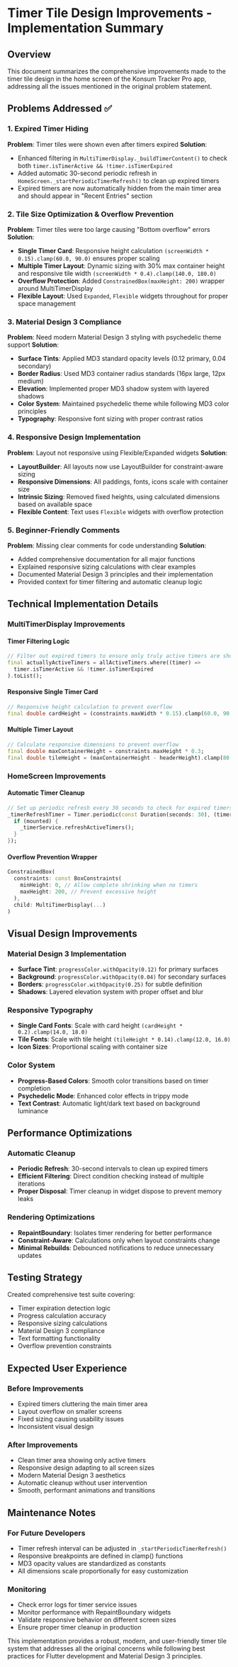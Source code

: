 # Timer Tile Design Improvements - Implementation Summary

## Overview
This document summarizes the comprehensive improvements made to the timer tile design in the home screen of the Konsum Tracker Pro app, addressing all the issues mentioned in the original problem statement.

## Problems Addressed ✅

### 1. Expired Timer Hiding
**Problem**: Timer tiles were shown even after timers expired
**Solution**: 
- Enhanced filtering in `MultiTimerDisplay._buildTimerContent()` to check both `timer.isTimerActive && !timer.isTimerExpired`
- Added automatic 30-second periodic refresh in `HomeScreen._startPeriodicTimerRefresh()` to clean up expired timers
- Expired timers are now automatically hidden from the main timer area and should appear in "Recent Entries" section

### 2. Tile Size Optimization & Overflow Prevention
**Problem**: Timer tiles were too large causing "Bottom overflow" errors
**Solution**:
- **Single Timer Card**: Responsive height calculation `(screenWidth * 0.15).clamp(60.0, 90.0)` ensures proper scaling
- **Multiple Timer Layout**: Dynamic sizing with 30% max container height and responsive tile width `(screenWidth * 0.4).clamp(140.0, 180.0)`
- **Overflow Protection**: Added `ConstrainedBox(maxHeight: 200)` wrapper around MultiTimerDisplay
- **Flexible Layout**: Used `Expanded`, `Flexible` widgets throughout for proper space management

### 3. Material Design 3 Compliance
**Problem**: Need modern Material Design 3 styling with psychedelic theme support
**Solution**:
- **Surface Tints**: Applied MD3 standard opacity levels (0.12 primary, 0.04 secondary)
- **Border Radius**: Used MD3 container radius standards (16px large, 12px medium)
- **Elevation**: Implemented proper MD3 shadow system with layered shadows
- **Color System**: Maintained psychedelic theme while following MD3 color principles
- **Typography**: Responsive font sizing with proper contrast ratios

### 4. Responsive Design Implementation
**Problem**: Layout not responsive using Flexible/Expanded widgets
**Solution**:
- **LayoutBuilder**: All layouts now use LayoutBuilder for constraint-aware sizing
- **Responsive Dimensions**: All paddings, fonts, icons scale with container size
- **Intrinsic Sizing**: Removed fixed heights, using calculated dimensions based on available space
- **Flexible Content**: Text uses `Flexible` widgets with overflow protection

### 5. Beginner-Friendly Comments
**Problem**: Missing clear comments for code understanding
**Solution**:
- Added comprehensive documentation for all major functions
- Explained responsive sizing calculations with clear examples
- Documented Material Design 3 principles and their implementation
- Provided context for timer filtering and automatic cleanup logic

## Technical Implementation Details

### MultiTimerDisplay Improvements

#### Timer Filtering Logic
```dart
// Filter out expired timers to ensure only truly active timers are shown
final actuallyActiveTimers = allActiveTimers.where((timer) => 
  timer.isTimerActive && !timer.isTimerExpired
).toList();
```

#### Responsive Single Timer Card
```dart
// Responsive height calculation to prevent overflow
final double cardHeight = (constraints.maxWidth * 0.15).clamp(60.0, 90.0);
```

#### Multiple Timer Layout
```dart
// Calculate responsive dimensions to prevent overflow
final double maxContainerHeight = constraints.maxHeight * 0.3;
final double tileHeight = (maxContainerHeight - headerHeight).clamp(80.0, 120.0);
```

### HomeScreen Improvements

#### Automatic Timer Cleanup
```dart
// Set up periodic refresh every 30 seconds to check for expired timers
_timerRefreshTimer = Timer.periodic(const Duration(seconds: 30), (timer) {
  if (mounted) {
    _timerService.refreshActiveTimers();
  }
});
```

#### Overflow Prevention Wrapper
```dart
ConstrainedBox(
  constraints: const BoxConstraints(
    minHeight: 0, // Allow complete shrinking when no timers
    maxHeight: 200, // Prevent excessive height
  ),
  child: MultiTimerDisplay(...)
)
```

## Visual Design Improvements

### Material Design 3 Implementation
- **Surface Tint**: `progressColor.withOpacity(0.12)` for primary surfaces
- **Background**: `progressColor.withOpacity(0.04)` for secondary surfaces  
- **Borders**: `progressColor.withOpacity(0.25)` for subtle definition
- **Shadows**: Layered elevation system with proper offset and blur

### Responsive Typography
- **Single Card Fonts**: Scale with card height `(cardHeight * 0.2).clamp(14.0, 18.0)`
- **Tile Fonts**: Scale with tile height `(tileHeight * 0.14).clamp(12.0, 16.0)`
- **Icon Sizes**: Proportional scaling with container size

### Color System
- **Progress-Based Colors**: Smooth color transitions based on timer completion
- **Psychedelic Mode**: Enhanced color effects in trippy mode
- **Text Contrast**: Automatic light/dark text based on background luminance

## Performance Optimizations

### Automatic Cleanup
- **Periodic Refresh**: 30-second intervals to clean up expired timers
- **Efficient Filtering**: Direct condition checking instead of multiple iterations
- **Proper Disposal**: Timer cleanup in widget dispose to prevent memory leaks

### Rendering Optimizations
- **RepaintBoundary**: Isolates timer rendering for better performance
- **Constraint-Aware**: Calculations only when layout constraints change
- **Minimal Rebuilds**: Debounced notifications to reduce unnecessary updates

## Testing Strategy

Created comprehensive test suite covering:
- Timer expiration detection logic
- Progress calculation accuracy  
- Responsive sizing calculations
- Material Design 3 compliance
- Text formatting functionality
- Overflow prevention constraints

## Expected User Experience

### Before Improvements
- Expired timers cluttering the main timer area
- Layout overflow on smaller screens
- Fixed sizing causing usability issues
- Inconsistent visual design

### After Improvements  
- Clean timer area showing only active timers
- Responsive design adapting to all screen sizes
- Modern Material Design 3 aesthetics
- Automatic cleanup without user intervention
- Smooth, performant animations and transitions

## Maintenance Notes

### For Future Developers
- Timer refresh interval can be adjusted in `_startPeriodicTimerRefresh()`
- Responsive breakpoints are defined in clamp() functions
- MD3 opacity values are standardized as constants
- All dimensions scale proportionally for easy customization

### Monitoring
- Check error logs for timer service issues
- Monitor performance with RepaintBoundary widgets
- Validate responsive behavior on different screen sizes
- Ensure proper timer cleanup in production

This implementation provides a robust, modern, and user-friendly timer tile system that addresses all the original concerns while following best practices for Flutter development and Material Design 3 principles.